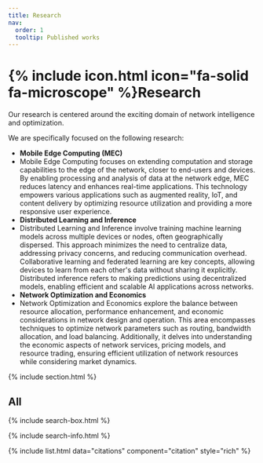 ```yaml
---
title: Research
nav:
  order: 1
  tooltip: Published works
---
```


# {% include icon.html icon="fa-solid fa-microscope" %}Research

Our research is centered around the exciting domain of network intelligence and optimization.

We are specifically focused on the following research:

- **Mobile Edge Computing (MEC)**
- Mobile Edge Computing focuses on extending computation and storage capabilities to the edge of the network, closer to end-users and devices. By enabling processing and analysis of data at the network edge, MEC reduces latency and enhances real-time applications. This technology empowers various applications such as augmented reality, IoT, and content delivery by optimizing resource utilization and providing a more responsive user experience. 
- **Distributed Learning and Inference**
- Distributed Learning and Inference involve training machine learning models across multiple devices or nodes, often geographically dispersed. This approach minimizes the need to centralize data, addressing privacy concerns, and reducing communication overhead. Collaborative learning and federated learning are key concepts, allowing devices to learn from each other's data without sharing it explicitly. Distributed inference refers to making predictions using decentralized models, enabling efficient and scalable AI applications across networks.
- **Network Optimization and Economics**
- Network Optimization and Economics explore the balance between resource allocation, performance enhancement, and economic considerations in network design and operation. This area encompasses techniques to optimize network parameters such as routing, bandwidth allocation, and load balancing. Additionally, it delves into understanding the economic aspects of network services, pricing models, and resource trading, ensuring efficient utilization of network resources while considering market dynamics.

{% include section.html %}


## All

{% include search-box.html %}

{% include search-info.html %}

{% include list.html data="citations" component="citation" style="rich" %}
